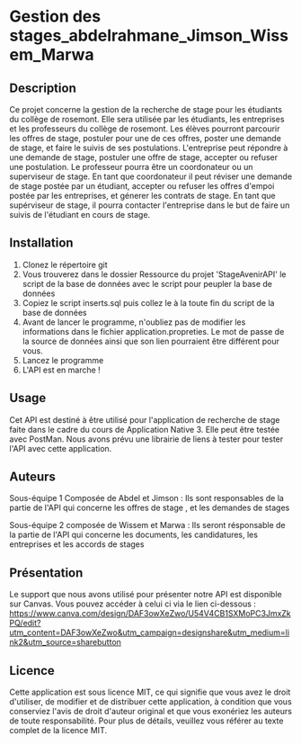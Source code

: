 # Gestion des stages_abdelrahmane_Jimson_Wissem_Marwa

## Description
Ce projet concerne la gestion de la recherche de stage pour les étudiants du collège de rosemont. Elle sera utilisée par les étudiants, les entreprises et les professeurs du collège de rosemont. Les élèves pourront parcourir les offres de stage, postuler pour une de ces offres, poster une demande de stage, et faire le suivis de ses postulations. 
L'entreprise peut répondre à une demande de stage, postuler une offre de stage, accepter ou refuser une postulation.
Le professeur pourra être un coordonateur ou un superviseur de stage. En tant que coordonateur il peut réviser une demande de stage postée par un étudiant, accepter ou refuser  les offres d'empoi postée par les entreprises, et génerer les contrats de stage. En tant que supérviseur de stage, il pourra contacter l'entreprise dans le but de faire un suivis de l'étudiant en cours de stage. 


## Installation
1. Clonez le répertoire git
2. Vous trouverez dans le dossier Ressource du projet 'StageAvenirAPI' le script de la base de données avec le script pour peupler la base de données
3. Copiez le script inserts.sql puis collez le à la toute fin du script de la base de données
4. Avant de lancer le programme, n'oubliez pas de modifier les informations dans le fichier application.propreties. Le mot de passe de la source de données ainsi que son lien pourraient être différent pour vous. 
5. Lancez le programme
6. L'API est en marche !

## Usage
Cet API est destiné à être utilisé pour l'application de recherche de stage faite dans le cadre du cours de Application Native 3. 
Elle peut être testée avec PostMan. Nous avons prévu une librairie de liens à tester pour tester l'API avec cette application.  

## Auteurs
Sous-équipe 1 Composée de Abdel et Jimson : Ils sont responsables de la partie de l'API qui concerne les offres de stage , et les demandes de stages 

Sous-équipe 2 composée de Wissem et Marwa : Ils seront résponsable de la partie de l'API qui concerne les documents, les candidatures, les entreprises et les accords de stages

## Présentation
Le support que nous avons utilisé pour présenter notre API est disponible sur Canvas. Vous pouvez accéder à celui ci via le lien ci-dessous : 
https://www.canva.com/design/DAF3owXeZwo/U54V4CB1SXMoPC3JmxZkPQ/edit?utm_content=DAF3owXeZwo&utm_campaign=designshare&utm_medium=link2&utm_source=sharebutton


## Licence

Cette application est sous licence MIT, ce qui signifie que vous avez le droit d'utiliser, de modifier et de distribuer cette application, à condition que vous conserviez l'avis de droit d'auteur original et que vous exonériez les auteurs de toute responsabilité. Pour plus de détails, veuillez vous référer au texte complet de la licence MIT.


